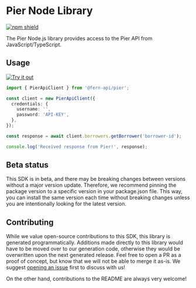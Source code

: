 # Pier Node Library

[![npm shield](https://img.shields.io/npm/v/@fern-api/pier)](https://www.npmjs.com/package/@fern-api/pier)

The Pier Node.js library provides access to the Pier API from JavaScript/TypeScript.

<!--

## Documentation

API documentation is available at <{docs_url}>.

-->

## Usage

[![Try it out](https://developer.stackblitz.com/img/open_in_stackblitz.svg)](https://stackblitz.com/edit/pier-typescript?file=app.ts&view=editor)

```typescript
import { PierApiClient } from '@fern-api/pier';

const client = new PierApiClient({
  credentials: {
    username: '',
    password: 'API-KEY',
  },
});

const response = await client.borrowers.getBorrower('borrower-id');

console.log('Received response from Pier!', response);
```

## Beta status

This SDK is in beta, and there may be breaking changes between versions without a major version update. Therefore, we recommend pinning the package version to a specific version in your package.json file. This way, you can install the same version each time without breaking changes unless you are intentionally looking for the latest version.

## Contributing

While we value open-source contributions to this SDK, this library is generated programmatically. Additions made directly to this library would have to be moved over to our generation code, otherwise they would be overwritten upon the next generated release. Feel free to open a PR as a proof of concept, but know that we will not be able to merge it as-is. We suggest [opening an issue](https://github.com/fern-pier/pier-node/issues) first to discuss with us!

On the other hand, contributions to the README are always very welcome!
